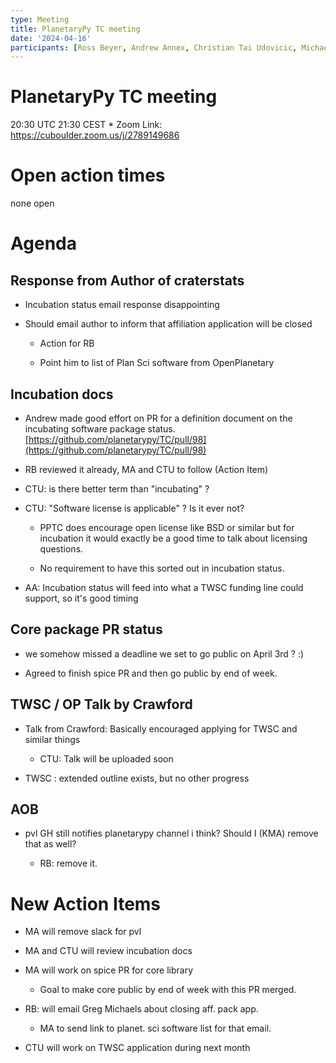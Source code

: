 ```yaml
---
type: Meeting
title: PlanetaryPy TC meeting
date: '2024-04-16'
participants: [Ross Beyer, Andrew Annex, Christian Tai Udovicic, Michael Aye]
---
```


# PlanetaryPy TC meeting

20:30 UTC 21:30 CEST * Zoom Link: https://cuboulder.zoom.us/j/2789149686

# Open action times

none open

# Agenda

## Response from Author of craterstats

- Incubation status email response disappointing

- Should email author to inform that affiliation application will be closed

    - Action for RB

    - Point him to list of Plan Sci software from OpenPlanetary

## Incubation docs

- Andrew made good effort on PR for a definition document on the incubating software package status. [https://github.com/planetarypy/TC/pull/98](https://github.com/planetarypy/TC/pull/98)

- RB reviewed it already, MA and CTU to follow (Action Item)

- CTU: is there better term than "incubating" ?

- CTU: "Software license is applicable" ? Is it ever not?

    - PPTC does encourage open license like BSD or similar but for incubation it would exactly be a good time to talk about licensing questions.

    - No requirement to have this sorted out in incubation status.

- AA: Incubation status will feed into what a TWSC funding line could support, so it's good timing

## Core package PR status

- we somehow missed a deadline we set to go public on April 3rd ? :)

- Agreed to finish spice PR and then go public by end of week.

## TWSC / OP Talk by Crawford

- Talk from Crawford: Basically encouraged applying for TWSC and similar things

    - CTU: Talk will be uploaded soon

- TWSC : extended outline exists, but no other progress

## AOB

- pvl GH still notifies planetarypy channel i think? Should I (KMA) remove that as well?

    - RB: remove it.

# New Action Items

- MA will remove slack for pvl

- MA and CTU will review incubation docs

- MA will work on spice PR for core library

    - Goal to make core public by end of week with this PR merged.

- RB: will email Greg Michaels about closing aff. pack app.

    - MA to send link to planet. sci software list for that email.

- CTU will work on TWSC application during next month

